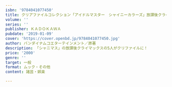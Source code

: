 ```yaml
---
isbn: '9784041077450'
title: クリアファイルコレクション「アイドルマスター　シャイニーカラーズ」放課後クライマックスガールズ
volume: ''
series: ''
publisher: ＫＡＤＯＫＡＷＡ
pubdate: '2019-01-09'
cover: 'https://cover.openbd.jp/9784041077450.jpg'
author: バンダイナムコエターテインメント／原著
description: 「シャニマス」の放課後クライマックスの5人がクリファイルに！
price: '2000'
genre: ''
target: 一般
format: ムック・その他
content: 諸芸・娯楽

---
```

